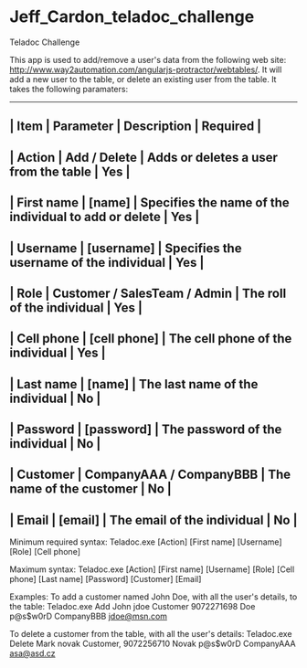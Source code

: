 # Jeff_Cardon_teladoc_challenge

Teladoc Challenge

This app is used to add/remove a user's data from the following web site: http://www.way2automation.com/angularjs-protractor/webtables/. 
It will add a new user to the table, or delete an existing user from the table. It takes the following paramaters:

----------------------------------------------------------------------------------------------------------------------
| Item         | Parameter                     | Description                                             | Required  |
----------------------------------------------------------------------------------------------------------------------
| Action       | Add / Delete                  | Adds or deletes a user from the table                   | Yes       |
----------------------------------------------------------------------------------------------------------------------
| First name   | [name]                        | Specifies the name of the individual to add or delete   | Yes       |
----------------------------------------------------------------------------------------------------------------------
| Username     | [username]                    | Specifies the username of the individual                | Yes       |
----------------------------------------------------------------------------------------------------------------------
| Role         | Customer / SalesTeam / Admin  | The roll of the individual                              | Yes       |
----------------------------------------------------------------------------------------------------------------------
| Cell phone   | [cell phone]                  | The cell phone of the individual                        | Yes       |
----------------------------------------------------------------------------------------------------------------------
| Last name    | [name]                        | The last name of the individual                         | No        |
----------------------------------------------------------------------------------------------------------------------
| Password     | [password]                    | The password of the individual                          | No        |
----------------------------------------------------------------------------------------------------------------------
| Customer     | CompanyAAA / CompanyBBB       | The name of the customer                                | No        |
----------------------------------------------------------------------------------------------------------------------
| Email        | [email]                       | The email of the individual                             | No        |
----------------------------------------------------------------------------------------------------------------------

Minimum required syntax:
 Teladoc.exe [Action] [First name] [Username] [Role] [Cell phone]

Maximum syntax:
 Teladoc.exe [Action] [First name] [Username] [Role] [Cell phone] [Last name] [Password] [Customer] [Email]

Examples:
To add a customer named John Doe, with all the user's details, to the table:
 Teladoc.exe Add John jdoe Customer 9072271698 Doe p@s$w0rD CompanyBBB jdoe@msn.com

To delete a customer from the table, with all the user's details:
 Teladoc.exe Delete Mark novak Customer, 9072256710 Novak p@s$w0rD CompanyAAA asa@asd.cz
 
